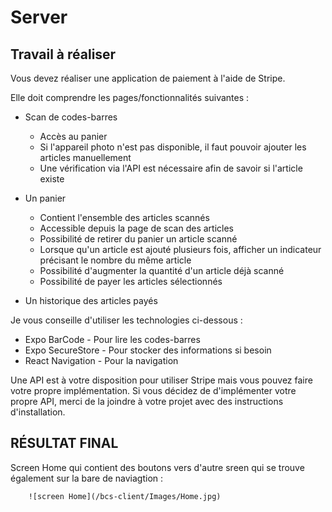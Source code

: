 # Server

## Travail à réaliser

Vous devez réaliser une application de paiement à l'aide de Stripe.

Elle doit comprendre les pages/fonctionnalités suivantes :

- Scan de codes-barres
    - Accès au panier
    - Si l'appareil photo n'est pas disponible, il faut pouvoir ajouter les articles manuellement
    - Une vérification via l'API est nécessaire afin de savoir si l'article existe
  
- Un panier
    - Contient l'ensemble des articles scannés
    - Accessible depuis la page de scan des articles
    - Possibilité de retirer du panier un article scanné
    - Lorsque qu'un article est ajouté plusieurs fois, afficher un indicateur précisant le nombre du même article
    - Possibilité d'augmenter la quantité d'un article déjà scanné
    - Possibilité de payer les articles sélectionnés
- Un historique des articles payés

Je vous conseille d'utiliser les technologies ci-dessous :
- Expo BarCode - Pour lire les codes-barres
- Expo SecureStore - Pour stocker des informations si besoin
- React Navigation - Pour la navigation 

Une API est à votre disposition pour utiliser Stripe mais vous pouvez faire votre propre implémentation. Si vous décidez de d'implémenter votre propre API, merci de la joindre à votre projet avec des instructions d'installation.

## RÉSULTAT FINAL

Screen Home qui contient des boutons vers d'autre sreen qui se trouve également sur la bare de naviagtion :

        ![screen Home](/bcs-client/Images/Home.jpg)

